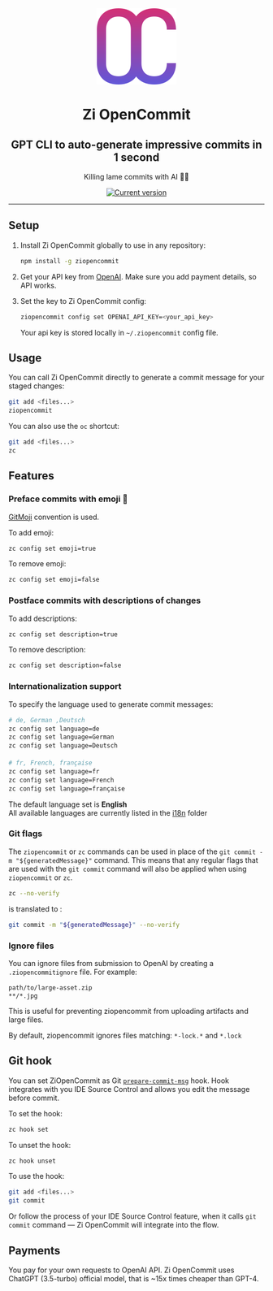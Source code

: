 <div align="center">
  <div>
    <img src=".github/logo-grad.svg" alt="Zi OpenCommit logo"/>
    <h1 align="center">Zi OpenCommit</h1>
  </div>
	<h2>GPT CLI to auto-generate impressive commits in 1 second</h2>
	<p>Killing lame commits with AI 🤯🔫</p>
	<a href="https://www.npmjs.com/package/ziopencommit"><img src="https://img.shields.io/npm/v/ziopencommit" alt="Current version"></a>
</div>

---
## Setup

1. Install Zi OpenCommit globally to use in any repository:

   ```sh
   npm install -g ziopencommit
   ```

2. Get your API key from [OpenAI](https://platform.openai.com/account/api-keys). Make sure you add payment details, so API works.

3. Set the key to Zi OpenCommit config:

   ```sh
   ziopencommit config set OPENAI_API_KEY=<your_api_key>
   ```

   Your api key is stored locally in `~/.ziopencommit` config file.

## Usage

You can call Zi OpenCommit directly to generate a commit message for your staged changes:

```sh
git add <files...>
ziopencommit
```

You can also use the `oc` shortcut:

```sh
git add <files...>
zc
```

## Features

### Preface commits with emoji 🤠

[GitMoji](https://gitmoji.dev/) convention is used.

To add emoji:

```sh
zc config set emoji=true
```

To remove emoji:

```sh
zc config set emoji=false
```

### Postface commits with descriptions of changes

To add descriptions:

```sh
zc config set description=true
```

To remove description:

```sh
zc config set description=false
```

### Internationalization support

To specify the language used to generate commit messages:

```sh
# de, German ,Deutsch
zc config set language=de
zc config set language=German
zc config set language=Deutsch

# fr, French, française
zc config set language=fr
zc config set language=French
zc config set language=française
```

The default language set is **English**  
All available languages are currently listed in the [i18n](https://github.com/faozimipa/ziopencommit/tree/main/src/i18n) folder

### Git flags

The `ziopencommit` or `zc` commands can be used in place of the `git commit -m "${generatedMessage}"` command. This means that any regular flags that are used with the `git commit` command will also be applied when using `ziopencommit` or `zc`.

```sh
zc --no-verify
```

is translated to :

```sh
git commit -m "${generatedMessage}" --no-verify
```

### Ignore files

You can ignore files from submission to OpenAI by creating a `.ziopencommitignore` file. For example:

```ignorelang
path/to/large-asset.zip
**/*.jpg
```

This is useful for preventing ziopencommit from uploading artifacts and large files.

By default, ziopencommit ignores files matching: `*-lock.*` and `*.lock`

## Git hook

You can set ZiOpenCommit as Git [`prepare-commit-msg`](https://git-scm.com/docs/githooks#_prepare_commit_msg) hook. Hook integrates with you IDE Source Control and allows you edit the message before commit.

To set the hook:

```sh
zc hook set
```

To unset the hook:

```sh
zc hook unset
```

To use the hook:

```sh
git add <files...>
git commit
```

Or follow the process of your IDE Source Control feature, when it calls `git commit` command — Zi OpenCommit will integrate into the flow.

## Payments

You pay for your own requests to OpenAI API. Zi OpenCommit uses ChatGPT (3.5-turbo) official model, that is ~15x times cheaper than GPT-4.
